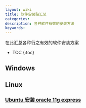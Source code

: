 ```yaml
---
layout: wiki
title: 软件安装贴汇总
categories:
description: 各种软件有效的安装方法
keywords:
---
```


在此汇总各种行之有效的软件安装方案

* TOC
{:toc}

## Windows

## Linux

### [Ubuntu 安装 oracle 11g express](http://www.169it.com/tech-oracle/article-6404098922522300004.html)
